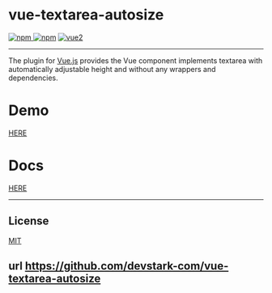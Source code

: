 # vue-textarea-autosize

[![npm](https://img.shields.io/npm/v/vue-textarea-autosize.svg) ![npm](https://img.shields.io/npm/dm/vue-textarea-autosize.svg)](https://www.npmjs.com/package/vue-textarea-autosize)
[![vue2](https://img.shields.io/badge/vue-2.x-brightgreen.svg)](https://vuejs.org/)

---

The plugin for [Vue.js](http://vuejs.org) provides the Vue component implements textarea with automatically adjustable height and without any wrappers and dependencies.

# Demo
<a href="https://codesandbox.io/s/vuetextareaautosize-demo-vikj3?fontsize=14" target="_blank">HERE</a>

# Docs
<a href="https://devstark-com.github.io/vue-textarea-autosize/" target="_blank">HERE</a>

---

## License

[MIT](http://opensource.org/licenses/MIT)

## url https://github.com/devstark-com/vue-textarea-autosize
